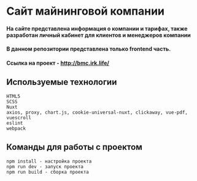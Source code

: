 # Сайт майнинговой компании


#### На сайте представлена информация о компании и тарифах, также разработан личный кабинет для клиентов и менеджеров компании
#### В данном репозитории представлена только frontend часть.
#### Ссылка на проект - http://bmc.irk.life/

## Используемые технологии
```
HTML5
SCSS
Nuxt
axios, proxy, chart.js, cookie-universal-nuxt, clickaway, vue-pdf, vuescroll
eslint
webpack
```

## Команды для работы с проектом
```
npm install - настройка проекта
npm run dev - запуск проекта
npm run build - сборка проекта
```
